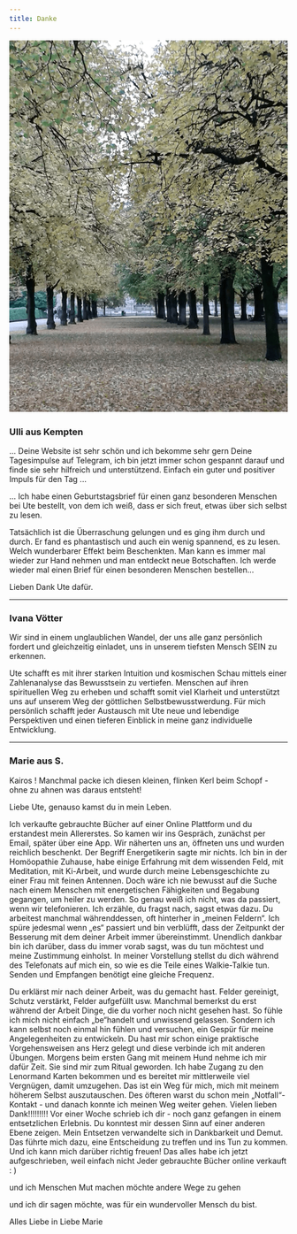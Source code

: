 ```yaml
---
title: Danke
---
```


![](img/baum.png)

### Ulli aus Kempten
 
... Deine Website ist sehr schön und ich bekomme sehr gern Deine Tagesimpulse auf Telegram, ich bin jetzt immer schon gespannt darauf und finde sie sehr hilfreich und unterstützend. Einfach ein guter und positiver Impuls für den Tag ...

... Ich habe einen Geburtstagsbrief für einen ganz besonderen Menschen bei Ute bestellt, von dem ich weiß, dass er sich freut, etwas über sich selbst zu lesen.

Tatsächlich ist die Überraschung gelungen und es ging ihm durch und durch. Er fand es phantastisch und auch ein wenig spannend, es zu lesen. Welch wunderbarer Effekt beim Beschenkten. Man kann es immer mal wieder zur Hand nehmen und man entdeckt neue Botschaften. Ich werde wieder mal einen Brief für einen besonderen Menschen bestellen...
 
Lieben Dank Ute dafür.

 
---



### Ivana Vötter
 
Wir sind in einem unglaublichen Wandel, der uns alle ganz persönlich fordert und gleichzeitig einladet, uns in unserem tiefsten Mensch SEIN zu erkennen.

Ute schafft es mit ihrer starken Intuition und kosmischen Schau mittels einer Zahlenanalyse das Bewusstsein zu vertiefen. Menschen auf ihren spirituellen Weg zu erheben und schafft somit viel Klarheit und unterstützt uns auf unserem Weg der göttlichen Selbstbewusstwerdung. Für mich persönlich schafft jeder Austausch mit Ute neue und lebendige Perspektiven und einen tieferen Einblick in meine ganz individuelle Entwicklung. 

--- 

### Marie aus S.

Kairos !
Manchmal packe ich diesen kleinen, flinken Kerl beim Schopf - ohne zu ahnen was daraus entsteht!

Liebe Ute, genauso kamst du in mein Leben.

Ich verkaufte gebrauchte Bücher auf einer Online Plattform und du erstandest mein Allererstes. So kamen wir ins Gespräch, zunächst per Email, später über eine App.
Wir näherten uns an, öffneten uns und wurden reichlich beschenkt.
Der Begriff Energetikerin sagte mir nichts. Ich bin in der Homöopathie Zuhause, habe einige Erfahrung mit dem wissenden Feld, mit Meditation, mit Ki-Arbeit, und wurde durch meine Lebensgeschichte zu einer Frau mit feinen Antennen.
Doch wäre ich nie bewusst auf die Suche nach einem Menschen mit energetischen Fähigkeiten und Begabung gegangen, um heiler zu werden.
So genau weiß ich nicht, was da passiert, wenn wir telefonieren. Ich erzähle, du fragst nach, sagst etwas dazu. Du arbeitest manchmal währenddessen, oft hinterher in „meinen Feldern“.
Ich spüre jedesmal wenn „es“ passiert und bin verblüfft, dass der Zeitpunkt der Besserung mit dem deiner Arbeit immer übereinstimmt. Unendlich dankbar bin ich darüber, dass du immer vorab sagst, was du tun möchtest und meine Zustimmung einholst.
In meiner Vorstellung stellst du dich während des Telefonats auf mich ein, so wie es die Teile eines Walkie-Talkie tun. Senden und Empfangen benötigt eine gleiche Frequenz.
 
Du erklärst mir nach deiner Arbeit, was du gemacht hast. Felder gereinigt, Schutz verstärkt, Felder aufgefüllt usw. Manchmal bemerkst du erst während der Arbeit Dinge, die du vorher noch nicht gesehen hast.
So fühle ich mich nicht einfach „be“handelt und unwissend gelassen. Sondern ich kann selbst noch einmal hin fühlen und versuchen, ein Gespür für meine Angelegenheiten zu entwickeln.
Du hast mir schon einige praktische Vorgehensweisen ans Herz gelegt und diese verbinde ich mit anderen Übungen. Morgens beim ersten Gang mit meinem Hund nehme ich mir dafür Zeit. Sie sind mir zum Ritual geworden.
Ich habe Zugang zu den Lenormand Karten bekommen und es bereitet mir mittlerweile viel Vergnügen, damit umzugehen. Das ist ein Weg für mich, mich mit meinem höherem Selbst auszutauschen.
Des öfteren warst du schon mein „Notfall“- Kontakt - und danach konnte ich meinen Weg weiter gehen. Vielen lieben Dank!!!!!!!!!
Vor einer Woche schrieb ich dir - noch ganz gefangen in einem entsetzlichen Erlebnis. Du konntest mir dessen Sinn auf einer anderen Ebene zeigen. Mein Entsetzen verwandelte sich in Dankbarkeit und Demut. Das führte mich dazu, eine Entscheidung zu treffen und ins Tun zu kommen. Und ich kann mich darüber richtig freuen!
Das alles habe ich jetzt aufgeschrieben, weil einfach nicht Jeder gebrauchte Bücher online verkauft : )

und ich Menschen Mut machen möchte andere Wege zu gehen

und ich dir sagen möchte, was für ein wundervoller Mensch du bist.

Alles Liebe in Liebe Marie